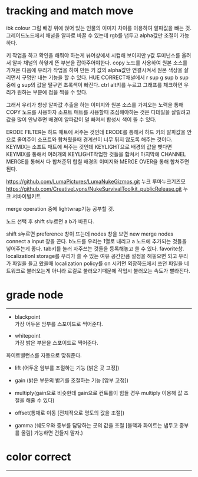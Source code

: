 # tracking and match move
ibk colour 그림 배경 위에 얹어 있는 인물의 이미지 차이를 이용하여 알파값을 뺴는 것.
그레이드노드에서 채널을 알파로 바꿀 수 있는데 rgb를 냅두고 alpha값만 조절이 가능하다.

키 작업을 하고 확인을 해줘야 하는게 뷰어상에서 시컴해 보이지만 y값 루미넌스를 올려서 알파 채널의 하얗게 뜬 부분을 잡아주어야한다.
copy 노드를 사용하여 원본 소스를 가져온 다음에 우리가 작업을 하여 만든 키 값의 alpha값만 연결시켜서 원본 색상을 살리면서 구멍만 내는 기능을 할 수 있다.
HUE CORRECT채널에서 r sup g sup b sup중에 g sup의 값을 떨구면 초록색이 빠진다.
ctrl alt키를 누르고 그래프를 체크하면 우리가 원하는 부분에 점을 찍을 수 있다.

그래서 우리가 항상 알파값 추출을 하는 이미지와 원본 소스를 가져오는 노력을 통해 COPY 노드를 사용하자
소프트 매트를 사용할때 조심해야하는 것은 디테일을 살릴려고 값을 많이 안낮추면 배경이 알파값이 덜 빠져서 합성시 색이 뜰 수 있다.


ERODE FILTER는 하드 매트에 써주는 것인데 ERODE를 통해서 하드 키의 알파값을 안으로 줄여주어 소프트와 합쳐줬을때 경계선이 너무 튀지 않도록 해주는 것이다.
KEYMIX는 소프트 매트에 써주는 것인데 KEYLIGHT으로 배경의 값을 뺏다면 KEYMIX를 통해서 여러개의 KEYLIGHT작업한 것들을 합쳐서
마지막에 CHANNEL MERGE를 통해서 다 합쳐준뒤 합칠 배경의 이미지와 MERGE OVER을 통해 합쳐주면 된다.  

https://github.com/LumaPictures/LumaNukeGizmos.git  누크 루마누크기즈모
https://github.com/CreativeLyons/NukeSurvivalToolkit_publicRelease.git 누크 서바이벌키트

merge operation 중에 lightwrap기능 공부할 것.

노드 선택 후 shift s누르면 a b가 바뀐다.

shift s누르면 preference 창이 뜨는데 nodes 창을 보면 new merge nodes connect a input 창을 끈다. b노드를 우리는 1열로 내리고 a 노드에 추가되는 것들을 넣어주는게 좋다.
tab키를 눌러 자주쓰는 것들을 등록해놓고 쓸 수 있다. favorite창.  
localizationl storage를 우리가 쓸 수 있는 여유 공간만큼 설정을 해놓으면 되고
우리가 파일을 들고 왔을때 localization policy를 on 시키면 외장하드에서 쓰던 파일을 네트워크로 불러오는게 아니라 로컬로 불러오기때문에 작업시 불러오는 속도가 빨라진다.


# grade node
***
* blackpoint  
가장 어두운 암부를 스포이드로 찍어준다.

* whitepoint  
가장 밝은 부분을 스포이드로 찍어준다.

화이트밸런스를 자동으로 맞춰준다.

* lift (어두운 암부를 조절하는 기능 [밝은 곳 고정])

* gain (밝은 부분의 밝기를 조절하는 기능 [암부 고정])  

* multiply(gain으로 비슷한데 gain으로 컨트롤이 힘들 경우 multiply 이용해 값 조절을 해줄 수 있다)  

* offset(통채로 이동 [전체적으로 명도의 값을 조절]) 

* gamma (쉐도우와 중부를 담당하는 곳의 값을 조절 [블랙과 화이트는 냅두고 중부를 올림] 가능하면 건들지 말자.)










# color correct
***





